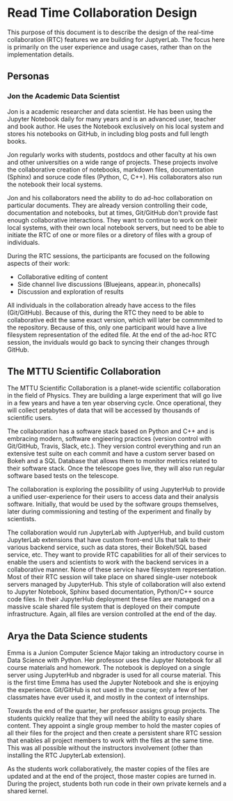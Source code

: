 # Read Time Collaboration Design

This purpose of this document is to describe the design of the real-time collaboration (RTC)
features we are building for JuptyerLab. The focus here is primarily on the user experience
and usage cases, rather than on the implementation details.

## Personas

### Jon the Academic Data Scientist

Jon is a academic researcher and data scientist. He has been using the Jupyter Notebook daily 
for many years and is an advanced user, teacher and book author. He uses the Notebook
exclusively on his local system and stores his notebooks on GitHub, in including blog posts
and full length books.

Jon regularly works with students, postdocs and other faculty at his own and other universities
on a wide range of projects. These projects involve the collaborative creation of notebooks,
markdown files, documentation (Sphinx) and soruce code files (Python, C, C++). His collaborators
also run the notebook their local systems.

Jon and his collaborators need the ability to do ad-hoc collaboration on particular documents. They 
are already version controlling their code, documentation and notebooks, but at times, Git/GitHub
don't provide fast enough collaborative interactions. They want to continue to work on their local
systems, with their own local notebook servers, but need to be able to initiate the RTC of
one or more files or a diretory of files with a group of individuals. 

During the RTC sessions, the participants are focused on the following aspects of their
work:

* Collaborative editing of content
* Side channel live discussions (Bluejeans, appear.in, phonecalls)
* Discussion and exploration of results

All individuals in the collaboration already have access to the files (Git/GitHub).
Because of this, during the RTC they need to be able to collaborative edit the same exact
version, which will later be commmited to the repository. Because of this, only one participant
would have a live filesystem representation of the edited file. At the end of the ad-hoc RTC session,
the inviduals would go back to syncing their changes through GitHub.

## The MTTU Scientific Collaboration

The MTTU Scientific Collaboration is a planet-wide scientific collaboration in the field
of Physics. They are building a large experiment that will go live in a few years and have a
ten year observing cycle. Once operational, they will collect petabytes of data that will be
accessed by thousands of scientific users.

The collaboration has a software stack based on Python and C++ and is embracing modern, 
software engieering practices (version control with Git/GitHub, Travis, Slack, etc.). They version
control everything and run an extensive test suite on each commit and have a custom server based
on Bokeh and a SQL Database that allows them to monitor metrics related to their software stack.
Once the telescope goes live, they will also run regular software based tests on the telescope.

The collaboration is exploring the possibility of using JupyterHub to provide a unified user-experience
for their users to access data and their analysis software. Initially, that would be used by the
software groups themselves, later during commissioning and testing of the experiment and finally by
scientists.

The collaboration would run JupyterLab with JuptyerHub, and build custom JupyterLab extensions that
have custom front-end UIs that talk to their various backend service, such as data stores, their
Bokeh/SQL based service, etc. They want to provide RTC capabilities for all of their services to enable
the users and scientists to work with the backend services in a collaborative manner. None of these
service have filesystem representation. Most of their RTC session will take place on shared
single-user notebook servers managed by JupyterHub. This style of collaboration will also extend
to Jupyter Notebook, Sphinx based documentation, Python/C++ source code files. In their JupyterHub
deployment these files are managed on a massive scale shared file system that is deployed on their
compute infrastructure. Again, all files are version controlled at the end of the day.

## Arya the Data Science students

Emma is a Junion Computer Science Major taking an introductory course in Data Science with Python.
Her professor uses the Jupyter Notebook for all course materials and homework. The notebook is
deployed on a single server using JupyterHub and nbgrader is used for all course material.
This is the first time Emma has used the Jupyter Notebook and she is enjoying the experience.
Git/GitHub is not used in the course; only a few of her classmates have ever used it, and mostly
in the context of internships.

Towards the end of the quarter, her professor assigns group projects. The students quickly realize
that they will need the ability to easily share content. They appoint a single group member to 
hold the master copies of all their files for the project and then create a persistent share RTC
session that enables all project members to work with the files at the same time. This was all
possible without the instructors involvement (other than installing the RTC JupyterLab extension).

As the students work collaboratively, the master copies of the files are updated and at the end of the
project, those master copies are turned in. During the project, students both run code in their
own private kernels and a shared kernel.












